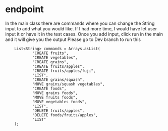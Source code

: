 # endpoint

In the main class there are commands where you can change the String input to add what you would like. If I had more time, I would have let user input it or have it in the test cases. Once you add input, click run in the main and it will give you the output
Please go to Dev branch to run this

        List<String> commands = Arrays.asList(
                "CREATE fruits",
                "CREATE vegetables",
                "CREATE grains",
                "CREATE fruits/apples",
                "CREATE fruits/apples/fuji",
                "LIST",
                "CREATE grains/squash",
                "MOVE grains/squash vegetables",
                "CREATE foods",
                "MOVE grains foods",
                "MOVE fruits foods",
                "MOVE vegetables foods",
                "LIST",
                "DELETE fruits/apples",
                "DELETE foods/fruits/apples",
                "LIST"
        );
